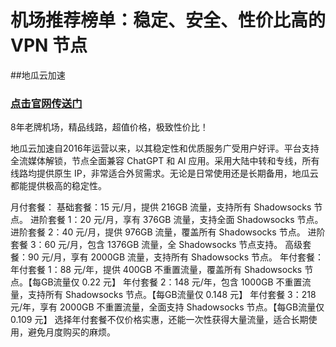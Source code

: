 # 机场推荐榜单：稳定、安全、性价比高的 VPN 节点

##地瓜云加速
### [点击官网传送门](https://www.dgss0815.cc/#/register?code=xTkuaBwt)
8年老牌机场，精品线路，超值价格，极致性价比！

地瓜云加速自2016年运营以来，以其稳定性和优质服务广受用户好评。平台支持全流媒体解锁，节点全面兼容 ChatGPT 和 AI 应用。采用大陆中转和专线，所有线路均提供原生 IP，非常适合外贸需求。无论是日常使用还是长期备用，地瓜云都能提供极高的稳定性。

月付套餐：
基础套餐：15 元/月，提供 216GB 流量，支持所有 Shadowsocks 节点。
进阶套餐 1：20 元/月，享有 376GB 流量，支持全面 Shadowsocks 节点。
进阶套餐 2：40 元/月，提供 976GB 流量，覆盖所有 Shadowsocks 节点。
进阶套餐 3：60 元/月，包含 1376GB 流量，全 Shadowsocks 节点支持。
高级套餐：90 元/月，享有 2000GB 流量，支持所有 Shadowsocks 节点。
年付套餐：
年付套餐 1：88 元/年，提供 400GB 不重置流量，覆盖所有 Shadowsocks 节点。【每GB流量仅 0.22 元】
年付套餐 2：148 元/年，包含 1000GB 不重置流量，支持所有 Shadowsocks 节点。【每GB流量仅 0.148 元】
年付套餐 3：218 元/年，享有 2000GB 不重置流量，全面支持 Shadowsocks 节点。【每GB流量仅 0.109 元】
选择年付套餐不仅价格实惠，还能一次性获得大量流量，适合长期使用，避免月度购买的麻烦。
